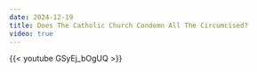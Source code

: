 ```yaml
---
date: 2024-12-19
title: Does The Catholic Church Condemn All The Circumcised?
video: true
---
```



{{< youtube GSyEj_bOgUQ >}}

